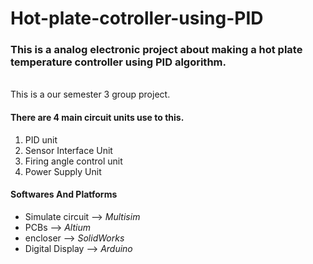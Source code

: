 # Hot-plate-cotroller-using-PID

<h3>This is  a analog electronic project about making a hot plate temperature controller using PID algorithm.  </h3>
<br>This is a our semester 3 group project.<br>
<h4> There are 4 main circuit units use to this. </h4>

<ol>
 <li>PID unit  </li>
  
 <li>Sensor Interface Unit </li>
  
 <li>Firing angle control unit  </li>
  
 <li>Power Supply Unit  </li>
  
 </ol>
 


<h4>Softwares And Platforms</h4>
<ul>

<li>Simulate circuit --> <i>Multisim</i> </li>
<li>PCBs --> <i>Altium  </i> </li>
<li>encloser --> <i> SolidWorks </i>  </li>
<li>Digital Display --> <i> Arduino  </i> </li>

</ul>

